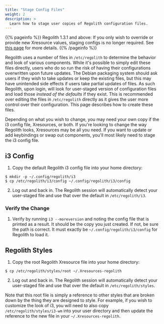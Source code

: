 ```yaml
---
title: "Stage Config Files"
weight: 2
description: >
  Learn how to stage user copies of Regolith configuration files.
---
```


{{% pageinfo %}}
Regolith 1.3.1 and above: If you only wish to override or provide new Xresource values, staging configs is no longer required.  See [this page](../override-xres) for more details.
{{% /pageinfo %}}

Regolith uses a number of files in `/etc/regolith` to determine the behavior and look of various components.  While it's possible to simply edit these files directly, users who do so run the risk of having their configurations overwritten upon future updates.  The Debian packaging system should ask users if they wish to take updates or keep the existing files, but this may have unintended side effects if users take partial updates of files.  As such Regolith, upon login, will look for user-staged version of configuration files and load those *instead of the defaults* if they exist.  This is recommended over editing the files in `/etc/regolith` directly as it gives the user more control over their configuration. This page describes how to create these files.

Depending on what you wish to change, you may need your own copy if the i3 config file, Xresources, or both.  If you're looking to change the way Regolith looks, Xresources may be all you need.  If you want to update or add keybindings or swap out components, you'll most likely need to stage the i3 config file.

## i3 Config

1. Copy the default Regolith i3 config file into your home directory:
```
$ mkdir -p ~/.config/regolith/i3
$ cp /etc/regolith/i3/config ~/.config/regolith/i3/config
```
2. Log out and back in. The Regolith session will automatically detect your user-staged file and use that over the default in `/etc/regolith/i3`.

### Verify the Change

1. Verify by running `i3 --moreversion` and noting the config file that is printed as a result.  It should be the copy you just created.  If not, be sure the path is correct.  It must exactly be `~/.config/regolith/i3/config` for Regolith to load it.

## Regolith Styles

1. Copy the root Regolith Xresource file into your home directory:
```
$ cp /etc/regolith/styles/root ~/.Xresources-regolith
```
2. Log out and back in. The Regolith session will automatically detect your user-staged file and use that over the default in `/etc/regolith/styles`.

Note that this root file is simply a reference to other styles that are broken down by the thing they are designed to style.  For example, if you wish to customize the look of i3, you will need to also copy `/etc/regolith/styles/i3-wm` into your user directory and then update the reference to the new file in your `~/.Xresources-regolith`.

